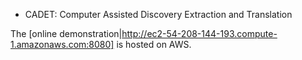 * CADET: Computer Assisted Discovery Extraction and Translation

The [online demonstration|http://ec2-54-208-144-193.compute-1.amazonaws.com:8080] is hosted on AWS.